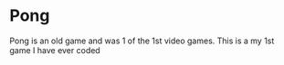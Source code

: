 # Pong
Pong is an old game and was 1 of the 1st video games. This is a my 1st game I have ever coded
